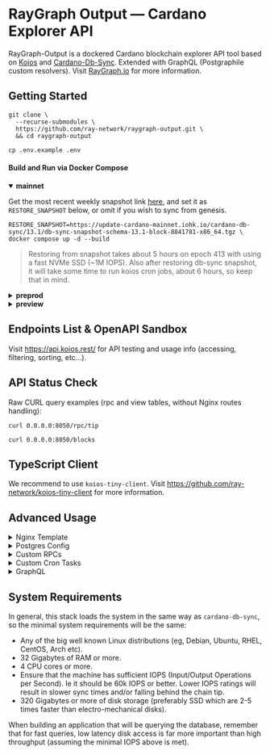 # RayGraph Output — Cardano Explorer API

RayGraph-Output is a dockered Cardano blockchain explorer API tool based on [Koios](https://koios.rest) and [Cardano-Db-Sync](https://github.com/input-output-hk/cardano-db-sync). Extended with GraphQL (Postgraphile custom resolvers). Visit [RayGraph.io](https://raygraph.io) for more information.

## Getting Started

``` console
git clone \
  --recurse-submodules \
  https://github.com/ray-network/raygraph-output.git \
  && cd raygraph-output
```
``` console
cp .env.example .env
```
  
#### Build and Run via Docker Compose
  
<details open>
  <summary><b>mainnet</b></summary>

Get the most recent weekly snapshot link [here](https://update-cardano-mainnet.iohk.io/cardano-db-sync/index.html#13.1/), and set it as `RESTORE_SNAPSHOT` below, or omit if you wish to sync from genesis.
``` console
RESTORE_SNAPSHOT=https://update-cardano-mainnet.iohk.io/cardano-db-sync/13.1/db-sync-snapshot-schema-13.1-block-8841781-x86_64.tgz \
docker compose up -d --build
```

> Restoring from snapshot takes about 5 hours on epoch 413 with using a fast NVMe SSD (~1M IOPS). Also after restoring db-sync snapshot, it will take some time to run koios cron jobs, about 6 hours, so keep that in mind. 

</details>
  
<details>
  <summary><b>preprod</b></summary>

``` console
NETWORK=preprod \
KOIOS_LITE_PORT=8051 \
SUBMITTX_PORT=8701 \
OGMIOS_PORT=1338 \
POSTGRES_PORT=5433 \
docker compose -p preprod up -d --build
```

</details>
  
<details>
  <summary><b>preview</b></summary>

``` console
NETWORK=preview \
KOIOS_LITE_PORT=8052 \
SUBMITTX_PORT=8702 \
OGMIOS_PORT=1339 \
POSTGRES_PORT=5434 \
docker compose -p preview up -d --build
```

</details>


## Endpoints List & OpenAPI Sandbox
  
Visit https://api.koios.rest/ for API testing and usage info (accessing, filtering, sorting, etc...).

## API Status Check
  
Raw CURL query examples (rpc and view tables, without Nginx routes handling):
  
``` console
curl 0.0.0.0:8050/rpc/tip
```
``` console
curl 0.0.0.0:8050/blocks
```
  
## TypeScript Client
  
We recommend to use `koios-tiny-client`. Visit https://github.com/ray-network/koios-tiny-client for more information.
  
## Advanced Usage
<details>
  <summary>Nginx Template</summary>

By default, all container ports are bound to 127.0.0.1, so these ports are not available outside the server. Replace `127.0.0.1:${KOIOS_LITE_PORT:-8050}:8050` with `${KOIOS_LITE_PORT:-8050}:8050` if you want to open ports for external access.

Nginx should handle routes with this configuration (see `nginx.template` file):

``` nginx
server {
        listen 80;
        listen [::]:80;
        server_name output.mainnet.raygraph.io;
        location = / {
                proxy_pass http://0.0.0.0:8050;
        }
        location / {
                proxy_pass http://0.0.0.0:8050/rpc/;
        }
        location ~ /(account_list\b|asset_list\b|asset_token_registry\b|blocks\b) {
                proxy_pass http://0.0.0.0:8050;
        }
        location /submittx {
                proxy_pass http://0.0.0.0:8700;
        }
}
server {
        listen 443 ssl;
        ssl_certificate /ssl/raygraph.io.crt;
        ssl_certificate_key /ssl/raygraph.io.key;
        server_name output.mainnet.raygraph.io;
        location = / {
                proxy_pass http://0.0.0.0:8050;
        }
        location / {
                proxy_pass http://0.0.0.0:8050/rpc/;
        }
        location ~ /(account_list\b|asset_list\b|asset_token_registry\b|blocks\b) {
                proxy_pass http://0.0.0.0:8050;
        }
        location /submittx {
                proxy_pass http://0.0.0.0:8700;
        }
}
```

</details>
 
<details>
  <summary>Postgres Config</summary>
  
Config file (see end of file): https://github.com/ray-network/raygraph-output/blob/main/config/postgresql.conf<br/>
Use https://pgtune.leopard.in.ua/ to tune the database settings

  
</details>

<details>
  <summary>Custom RPCs</summary>

Place the `.sql` files in the `koios-lite/rpc-extra` folder to register with Postgrest. Then rebuild the `koios-lite` container. Read more at https://postgrest.org/en/stable/references/api.html
  
</details>
 
<details>
  <summary>Custom Cron Tasks</summary>
  
Place the .sh files in `koios-lite/cron-jobs-extra` and edit the `koios-lite/cron-schedule`. Then rebuild the `koios-lite` container.
  
</details>
 
<details>
  <summary>GraphQL</summary>
  
The Ray Network team is busy with other projects, so Postgraphile graphql resolvers will be developed in the near future. Stay tuned!
  
</details>

## System Requirements
  
In general, this stack loads the system in the same way as `cardano-db-sync`, so the minimal system requirements will be the same:

* Any of the big well known Linux distributions (eg, Debian, Ubuntu, RHEL, CentOS, Arch etc).
* 32 Gigabytes of RAM or more.
* 4 CPU cores or more.
* Ensure that the machine has sufficient IOPS (Input/Output Operations per Second). Ie it should be 60k IOPS or better. Lower IOPS ratings will result in slower sync times and/or falling behind the chain tip.
* 320 Gigabytes or more of disk storage (preferably SSD which are 2-5 times faster than electro-mechanical disks).
  
When building an application that will be querying the database, remember that for fast queries, low latency disk access is far more important than high throughput (assuming the minimal IOPS above is met).
